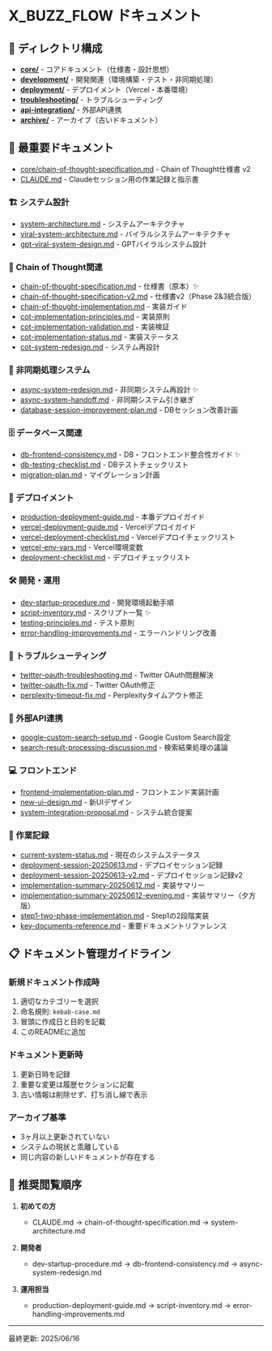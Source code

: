# X_BUZZ_FLOW ドキュメント

## 📁 ディレクトリ構成

- **[core/](./core/)** - コアドキュメント（仕様書・設計思想）
- **[development/](./development/)** - 開発関連（環境構築・テスト・非同期処理）
- **[deployment/](./deployment/)** - デプロイメント（Vercel・本番環境）
- **[troubleshooting/](./troubleshooting/)** - トラブルシューティング
- **[api-integration/](./api-integration/)** - 外部API連携
- **[archive/](./archive/)** - アーカイブ（古いドキュメント）

## 🎯 最重要ドキュメント
- [core/chain-of-thought-specification.md](./core/chain-of-thought-specification.md) - Chain of Thought仕様書 v2
- [CLAUDE.md](../CLAUDE.md) - Claudeセッション用の作業記録と指示書

### 🏗️ システム設計
- [system-architecture.md](./system-architecture.md) - システムアーキテクチャ
- [viral-system-architecture.md](./viral-system-architecture.md) - バイラルシステムアーキテクチャ
- [gpt-viral-system-design.md](./gpt-viral-system-design.md) - GPTバイラルシステム設計

### 🔄 Chain of Thought関連
- [chain-of-thought-specification.md](./chain-of-thought-specification.md) - 仕様書（原本）✨
- [chain-of-thought-specification-v2.md](./chain-of-thought-specification-v2.md) - 仕様書v2（Phase 2&3統合版）
- [chain-of-thought-implementation.md](./chain-of-thought-implementation.md) - 実装ガイド
- [cot-implementation-principles.md](./cot-implementation-principles.md) - 実装原則
- [cot-implementation-validation.md](./cot-implementation-validation.md) - 実装検証
- [cot-implementation-status.md](./cot-implementation-status.md) - 実装ステータス
- [cot-system-redesign.md](./cot-system-redesign.md) - システム再設計

### 🚀 非同期処理システム
- [async-system-redesign.md](./async-system-redesign.md) - 非同期システム再設計 ✨
- [async-system-handoff.md](./async-system-handoff.md) - 非同期システム引き継ぎ
- [database-session-improvement-plan.md](./database-session-improvement-plan.md) - DBセッション改善計画

### 🗄️ データベース関連
- [db-frontend-consistency.md](./db-frontend-consistency.md) - DB・フロントエンド整合性ガイド ✨
- [db-testing-checklist.md](./db-testing-checklist.md) - DBテストチェックリスト
- [migration-plan.md](./migration-plan.md) - マイグレーション計画

### 🚢 デプロイメント
- [production-deployment-guide.md](./production-deployment-guide.md) - 本番デプロイガイド
- [vercel-deployment-guide.md](./vercel-deployment-guide.md) - Vercelデプロイガイド
- [vercel-deployment-checklist.md](./vercel-deployment-checklist.md) - Vercelデプロイチェックリスト
- [vercel-env-vars.md](./vercel-env-vars.md) - Vercel環境変数
- [deployment-checklist.md](./deployment-checklist.md) - デプロイチェックリスト

### 🛠️ 開発・運用
- [dev-startup-procedure.md](./dev-startup-procedure.md) - 開発環境起動手順
- [script-inventory.md](./script-inventory.md) - スクリプト一覧 ✨
- [testing-principles.md](./testing-principles.md) - テスト原則
- [error-handling-improvements.md](./error-handling-improvements.md) - エラーハンドリング改善

### 🔧 トラブルシューティング
- [twitter-oauth-troubleshooting.md](./twitter-oauth-troubleshooting.md) - Twitter OAuth問題解決
- [twitter-oauth-fix.md](./twitter-oauth-fix.md) - Twitter OAuth修正
- [perplexity-timeout-fix.md](./perplexity-timeout-fix.md) - Perplexityタイムアウト修正

### 🔌 外部API連携
- [google-custom-search-setup.md](./google-custom-search-setup.md) - Google Custom Search設定
- [search-result-processing-discussion.md](./search-result-processing-discussion.md) - 検索結果処理の議論

### 💻 フロントエンド
- [frontend-implementation-plan.md](./frontend-implementation-plan.md) - フロントエンド実装計画
- [new-ui-design.md](./new-ui-design.md) - 新UIデザイン
- [system-integration-proposal.md](./system-integration-proposal.md) - システム統合提案

### 📝 作業記録
- [current-system-status.md](./current-system-status.md) - 現在のシステムステータス
- [deployment-session-20250613.md](./deployment-session-20250613.md) - デプロイセッション記録
- [deployment-session-20250613-v2.md](./deployment-session-20250613-v2.md) - デプロイセッション記録v2
- [implementation-summary-20250612.md](./implementation-summary-20250612.md) - 実装サマリー
- [implementation-summary-20250612-evening.md](./implementation-summary-20250612-evening.md) - 実装サマリー（夕方版）
- [step1-two-phase-implementation.md](./step1-two-phase-implementation.md) - Step1の2段階実装
- [key-documents-reference.md](./key-documents-reference.md) - 重要ドキュメントリファレンス

## 📋 ドキュメント管理ガイドライン

### 新規ドキュメント作成時
1. 適切なカテゴリーを選択
2. 命名規則: `kebab-case.md`
3. 冒頭に作成日と目的を記載
4. このREADMEに追加

### ドキュメント更新時
1. 更新日時を記録
2. 重要な変更は履歴セクションに記載
3. 古い情報は削除せず、打ち消し線で表示

### アーカイブ基準
- 3ヶ月以上更新されていない
- システムの現状と乖離している
- 同じ内容の新しいドキュメントが存在する

## 🌟 推奨閲覧順序

1. **初めての方**
   - CLAUDE.md → chain-of-thought-specification.md → system-architecture.md

2. **開発者**
   - dev-startup-procedure.md → db-frontend-consistency.md → async-system-redesign.md

3. **運用担当**
   - production-deployment-guide.md → script-inventory.md → error-handling-improvements.md

---
最終更新: 2025/06/16